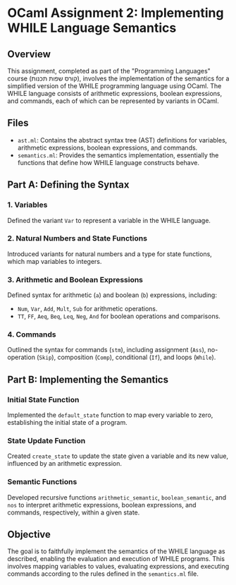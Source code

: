 # OCaml Assignment 2: Implementing WHILE Language Semantics


## Overview

This assignment, completed as part of the "Programming Languages" course (קורס שפות תכנות), involves the implementation of the semantics for a simplified version of the WHILE programming language using OCaml. The WHILE language consists of arithmetic expressions, boolean expressions, and commands, each of which can be represented by variants in OCaml.

## Files

- `ast.ml`: Contains the abstract syntax tree (AST) definitions for variables, arithmetic expressions, boolean expressions, and commands.
- `semantics.ml`: Provides the semantics implementation, essentially the functions that define how WHILE language constructs behave.

## Part A: Defining the Syntax

### 1. Variables
Defined the variant `Var` to represent a variable in the WHILE language.

### 2. Natural Numbers and State Functions
Introduced variants for natural numbers and a type for state functions, which map variables to integers.

### 3. Arithmetic and Boolean Expressions
Defined syntax for arithmetic (`a`) and boolean (`b`) expressions, including:
- `Num`, `Var`, `Add`, `Mult`, `Sub` for arithmetic operations.
- `TT`, `FF`, `Aeq`, `Beq`, `Leq`, `Neg`, `And` for boolean operations and comparisons.

### 4. Commands
Outlined the syntax for commands (`stm`), including assignment (`Ass`), no-operation (`Skip`), composition (`Comp`), conditional (`If`), and loops (`While`).

## Part B: Implementing the Semantics

### Initial State Function
Implemented the `default_state` function to map every variable to zero, establishing the initial state of a program.

### State Update Function
Created `create_state` to update the state given a variable and its new value, influenced by an arithmetic expression.

### Semantic Functions
Developed recursive functions `arithmetic_semantic`, `boolean_semantic`, and `nos` to interpret arithmetic expressions, boolean expressions, and commands, respectively, within a given state.

## Objective

The goal is to faithfully implement the semantics of the WHILE language as described, enabling the evaluation and execution of WHILE programs. This involves mapping variables to values, evaluating expressions, and executing commands according to the rules defined in the `semantics.ml` file.
